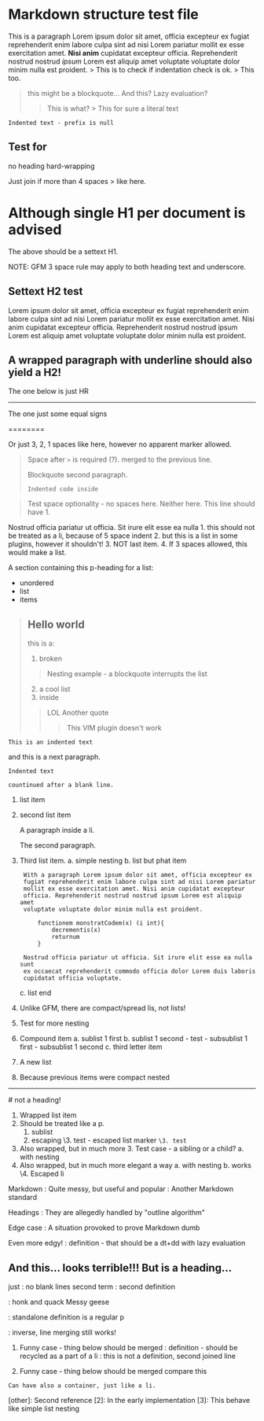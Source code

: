# Markdown structure test file

This is a paragraph Lorem ipsum dolor sit amet, officia excepteur ex fugiat
reprehenderit enim labore culpa sint ad nisi Lorem pariatur mollit ex esse
exercitation amet. **Nisi anim** cupidatat excepteur officia. Reprehenderit nostrud
nostrud _ipsum_ Lorem est aliquip amet voluptate voluptate dolor minim nulla est
proident. 
        > This is to check if indentation check is ok.
    > This too.
> this might be a blockquote...
 > And this? Lazy evaluation?
>    > This is what?
>     > This for sure a literal text

    Indented text - prefix is null

## Test for
no heading hard-wrapping

Just join if more than 4 spaces
     > like here.
      
Although single H1 per document is advised
===
The above should be a settext H1.

NOTE: GFM 3 space rule may apply to both heading text and underscore.

Settext H2 test
---------------

Lorem ipsum dolor sit amet, officia excepteur ex fugiat reprehenderit enim labore culpa sint ad nisi Lorem pariatur mollit ex esse exercitation amet. Nisi anim cupidatat excepteur officia. Reprehenderit nostrud nostrud ipsum Lorem est aliquip amet voluptate voluptate dolor minim nulla est proident. 

A wrapped paragraph with
underline should also yield a H2!
---------

The one below is just HR

---

The one just some equal signs

========

Or just 3, 2, 1 spaces
   like here, however no apparent marker allowed.

> Space after `>` is required (?).
>          merged to the previous line. 
> 
> Blockquote second paragraph.
>
>     Indented code inside

>Test space optionality - no spaces here.
> Neither here.
>  This line should have 1.

Nostrud officia pariatur ut officia. Sit irure elit esse ea nulla
     1. this should not be treated as a li, because of 5 space indent
    2. but this is a list in some plugins, however it shouldn't!
    3. NOT last item.
   4. If 3 spaces allowed, this would make a list.

A section containing this p-heading for a list:
- unordered 
- list 
- items

> Hello world
>---
> this is a:
> 1. broken
>> Nesting example - a blockquote interrupts the list
> 2. a cool list 
> 3. inside
>> LOL
>> Another quote
>>> This VIM plugin doesn't work

    This is an indented text
and this is a next paragraph.

    Indented text

    countinued after a blank line.

1. list item
2. second list item

    A paragraph inside a li.

    The second paragraph.

3. Third list item.
    a. simple nesting
    b. list but phat item

        With a paragraph Lorem ipsum dolor sit amet, officia excepteur ex
        fugiat reprehenderit enim labore culpa sint ad nisi Lorem pariatur
        mollit ex esse exercitation amet. Nisi anim cupidatat excepteur
        officia. Reprehenderit nostrud nostrud ipsum Lorem est aliquip amet
        voluptate voluptate dolor minim nulla est proident. 

            functionem monstratCodem(x) (i int){
                decrementis(x)
                returnum 
            }

        Nostrud officia pariatur ut officia. Sit irure elit esse ea nulla sunt
        ex occaecat reprehenderit commodo officia dolor Lorem duis laboris
        cupidatat officia voluptate.
    c. list end
4. Unlike GFM, there are compact/spread lis, not lists!

1. Test for more nesting
2. Compound item
    a. sublist 1 first
    b. sublist 1 second
            - test
        - subsublist 1 first
        - subsublist 1 second
    c. third letter item
3. A new list
4. Because previous items were compact nested

***

\# not a heading!
1. Wrapped
list item
2. Should be treated like a p.
    1. sublist
    2. escaping
    \3. test - escaped list marker `\3. test`
3. Also wrapped, but in much more
   3. Test case - a sibling or a child?
    a. with nesting
3. Also wrapped, but in much more
   elegant a way
    a. with nesting
    b. works
\4. Escaped li

Markdown
: Quite messy, but useful and popular
: Another Markdown standard

Headings
: They are allegedly handled by "outline algorithm"

Edge
case
: A situation provoked to prove Markdown dumb

Even more
        edgy!
: definition - that should be a dt+dd with lazy evaluation

   And this...
      looks terrible!!! 
         But is a heading...
---

just
: no blank lines
second term
: second definition

: honk and quack
Messy geese

: standalone definition is a regular p

: inverse,
line merging still works!

1. Funny case - thing below should be merged
: definition - should be recycled as a part of a li
: this is not a definition, second joined line

1. Funny case - thing below should be merged
compare this

[1]: Reference

    Can have also a container, just like a li.

[other]: Second reference 
    [2]: In the early implementation
    [3]: This behave like simple list nesting 


